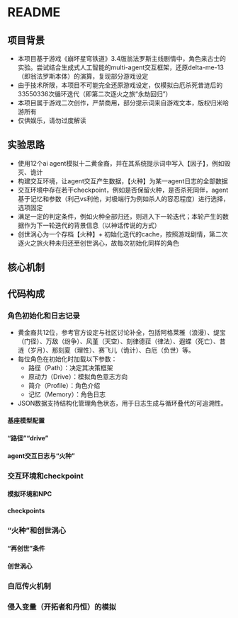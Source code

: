 # README

## 项目背景

- 本项目基于游戏《崩坏星穹铁道》3.4版翁法罗斯主线剧情中，角色来古士的实验。尝试结合生成式人工智能的multi-agent交互框架，还原delta-me-13 （即翁法罗斯本体）的演算，复现部分游戏设定
- 由于技术所限，本项目不可能完全还原游戏设定，仅模拟白厄杀死昔涟后的33550336次循环迭代（即第二次逐火之旅“永劫回归”）
- 本项目属于游戏二次创作，严禁商用，部分提示词来自游戏文本，版权归米哈游所有
- 仅供娱乐，请勿过度解读

## 实验思路

- 使用12个ai agent模拟十二黄金裔，并在其系统提示词中写入【因子】，例如毁灭、诡计
- 构建交互环境，让agent交互产生数据，【火种】为某一agent日志的全部数据
- 交互环境中存在若干checkpoint，例如是否保留火种，是否杀死同伴，agent基于记忆和参数（利己vs利他，对极端行为例如杀人的容忍程度）进行选择，选项固定
- 满足一定的判定条件，例如火种全部归还，则进入下一轮迭代；本轮产生的数据作为下一轮迭代的背景信息（以神话传说的方式）
- 创世涡心为一个存档【火种】+ 初始化迭代的cache，按照游戏剧情，第二次逐火之旅火种未归还至创世涡心，故每次初始化同样的角色

## 核心机制

## 代码构成

### 角色初始化和日志记录

- 黄金裔共12位，参考官方设定与社区讨论补全，包括阿格莱雅（浪漫）、缇宝（门径）、万敌（纷争）、风堇（天空）、刻律德菈（律法）、遐蝶（死亡）、昔涟（岁月）、那刻夏（理性）、赛飞儿（诡计）、白厄（负世）等。
- 每位角色在初始化时加载以下参数：
  - 路径（Path）：决定其决策框架
  - 原动力（Drive）：模拟角色意志方向
  - 简介（Profile）：角色介绍
  - 记忆（Memory）：角色日志
- JSON数据支持结构化管理角色状态，用于日志生成与循环叠代的可追溯性。

#### 基座模型配置

#### “路径”“drive”

#### agent交互日志与“火种”

### 交互环境和checkpoint

#### 模拟环境和NPC

#### checkpoints

### “火种”和创世涡心

#### “再创世”条件

#### 创世涡心

### 白厄传火机制

### 侵入变量（开拓者和丹恒）的模拟
